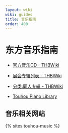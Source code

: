 ```yaml
---
layout: wiki
wiki: guides
title: 音乐指南
order: 400
---
```


# 东方音乐指南

- [官方音乐CD - THBWiki](https://thwiki.cc/官方音乐CD)
- [展会专辑列表 - THBWiki](https://thwiki.cc/%E5%B1%95%E4%BC%9A%E4%B8%93%E8%BE%91%E5%88%97%E8%A1%A8)
- [分类:同人专辑 - THBWiki](https://thwiki.cc/%E5%88%86%E7%B1%BB:%E5%90%8C%E4%BA%BA%E4%B8%93%E8%BE%91)

- [Touhou Piano Library](https://bloak.github.io/touhou_piano_library/index.html)

## 音乐相关网站

{% sites touhou-music %}